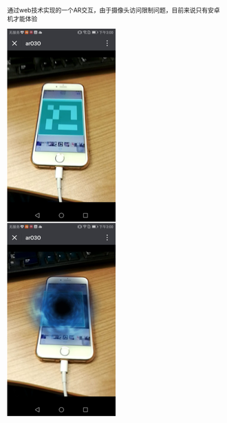 通过web技术实现的一个AR交互，由于摄像头访问限制问题，目前来说只有安卓机才能体验

<img src="https://raw.githubusercontent.com/dwqdaiwenqi/arO3O/master/preview2.jpg" style="width:50%;"/>

<img src="https://raw.githubusercontent.com/dwqdaiwenqi/arO3O/master/preview1.jpg" style="width:50%;"/>
